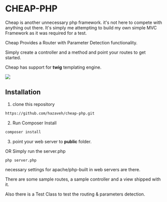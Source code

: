 # CHEAP-PHP

Cheap is another unnecessary php framework. it's not here to compete with anything out there. It's simply me attempting to build my own simple MVC Framework as it was required for a test.

Cheap Provides a Router with Parameter Detection functionality.

Simply create a controller and a method and point your routes to get started. 

Cheap has support for **twig** templating engine.

![](https://hazaveh.net/wp-content/uploads/cheap.png)

## Installation

1. clone this repository
```bash
https://github.com/hazaveh/cheap-php.git
```

2. Run Composer Install
```bash
composer install
```

3. point your web server to **public** folder.

OR Simply run the server.php

```bash
php server.php
```

necessary settings for apache/php-built in web servers are there.

There are some sample routes, a sample controller and a view shipped with it. 

Also there is a Test Class to test the routing & parameters detection.








